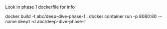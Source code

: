 Look in phase 1 dockerfile for info

docker build -t abc/deep-dive-phase-1 .
docker container run -p 8080:80 --name deep1 -d abc/deep-dive-phase-1
